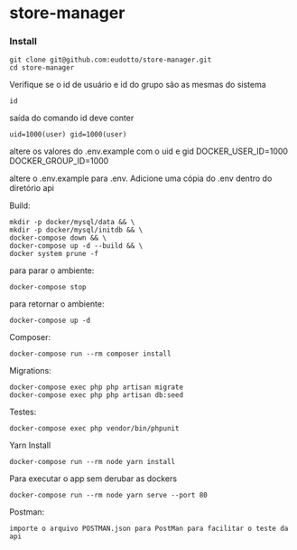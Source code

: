 # store-manager

### Install
        
    git clone git@github.com:eudotto/store-manager.git
    cd store-manager

Verifique se o id de usuário e id do grupo são as mesmas do sistema

    id

saída do comando id deve conter

    uid=1000(user) gid=1000(user) 

altere os valores do .env.example com o uid e gid
DOCKER_USER_ID=1000
DOCKER_GROUP_ID=1000

altere o .env.example para .env. Adicione uma cópia do .env dentro do diretório api

Build:

    mkdir -p docker/mysql/data && \
	mkdir -p docker/mysql/initdb && \
	docker-compose down && \
	docker-compose up -d --build && \
	docker system prune -f    

para parar o ambiente:

    docker-compose stop

para retornar o ambiente:

    docker-compose up -d

Composer:

    docker-compose run --rm composer install

Migrations:

    docker-compose exec php php artisan migrate
    docker-compose exec php php artisan db:seed

Testes:

    docker-compose exec php vendor/bin/phpunit

Yarn Install

    docker-compose run --rm node yarn install

Para executar o app sem derubar as dockers

    docker-compose run --rm node yarn serve --port 80

Postman:

    importe o arquivo POSTMAN.json para PostMan para facilitar o teste da api  


